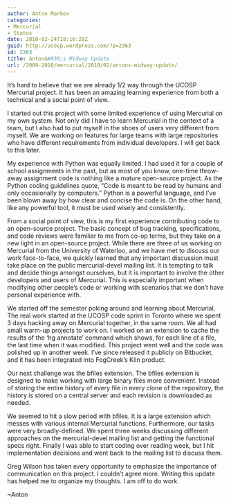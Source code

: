 ```yaml
---
author: Anton Markov
categories:
- Mercurial
- Status
date: 2010-02-24T18:16:20Z
guid: http://ucosp.wordpress.com/?p=2363
id: 2363
title: Anton&#039;s Midway Update
url: /2009-2010/mercurial/2010/02/antons-midway-update/
---
```


It&#8217;s hard to believe that we are already 1/2 way through the UCOSP Mercurial project. It has been an amazing learning experience from both a technical and a social point of view.

I started out this project with some limited experience of using Mercurial on my own system. Not only did I have to learn Mercurial in the context of a team, but I also had to put myself in the shoes of users very different from myself. We are working on features for large teams with large repositories who have different requirements from individual developers. I will get back to this later.

My experience with Python was equally limited. I had used it for a couple of school assignments in the past, but as most of you know, one-time throw-away assignment code is nothing like a mature open-source project. As the Python coding guidelines quote, &#8220;Code is meant to be read by humans and only occasionally by computers.&#8221; Python is a powerful language, and I&#8217;ve been blown away by how clear and concise the code is. On the other hand, like any powerful tool, it must be used wisely and consistently.

From a social point of view, this is my first experience contributing code to an open-source project. The basic concept of bug tracking, specifications, and code reviews were familiar to me from co-op terms, but they take on a new light in an open-source project. While there are three of us working on Mercurial from the University of Waterloo, and we have met to discuss our work face-to-face, we quickly learned that any important discussion must take place on the public mercurial-devel mailing list. It is tempting to talk and decide things amongst ourselves, but it is important to involve the other developers and users of Mercurial. This is especially important when modifying other people&#8217;s code or working with scenarios that we don&#8217;t have personal experience with.

We started off the semester poking around and learning about Mercurial. The real work started at the UCOSP code sprint in Toronto where we spent 3 days hacking away on Mercurial together, in the same room. We all had small warm-up projects to work on. I worked on an extension to cache the results of the &#8216;hg annotate&#8217; command which shows, for each line of a file, the last time when it was modified. This project went well and the code was polished up in another week. I&#8217;ve since released it publicly on Bitbucket, and it has been integrated into FogCreek&#8217;s Kiln product.

Our next challenge was the bfiles extension. The bfiles extension is designed to make working with large binary files more convenient. Instead of storing the entire history of every file in every clone of the repository, the history is stored on a central server and each revision is downloaded as needed.

We seemed to hit a slow period with bfiles. It is a large extension which messes with various internal Mercurial functions. Furthermore, our tasks were very broadly-defined. We spent three weeks discussing different approaches on the mercurial-devel mailing list and getting the functional specs right. Finally I was able to start coding over reading week, but I hit implementation decisions and went back to the mailing list to discuss them.

Greg Wilson has taken every opportunity to emphasize the importance of communication on this project. I couldn&#8217;t agree more. Writing this update has helped me to organize my thoughts. I am off to do work.

~Anton